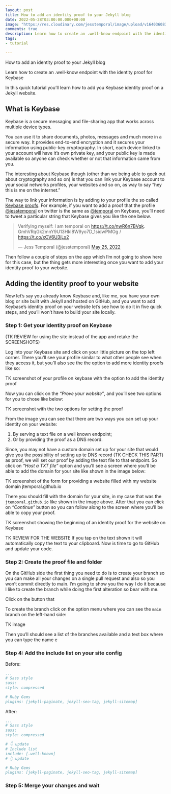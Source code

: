 ```yaml
---
layout: post
title: How to add an identity proof to your Jekyll blog
date: 2022-05-28T03:00:00.000+00:00
image: "https://res.cloudinary.com/jesstemporal/image/upload/v1640360836/covers/tutorial_gfgm5n.png"
comments: true
description: Learn how to create an .well-know endpoint with the identity proof for Keybase
tags:
- tutorial

---
```

How to add an identity proof to your Jekyll blog

Learn how to create an .well-know endpoint with the identity proof for Keybase

In this quick tutorial you’ll learn how to add you Keybase identity proof on a Jekyll website.

## What is Keybase

Keybase is a secure messaging and file-sharing app that works across multiple device types.

You can use it to share documents, photos, messages and much more in a secure way. It provides end-to-end encryption and it secures your information using public-key cryptography. In short, each device linked to your account will have it’s own private key, and your public key is made available so anyone can check whether or not that information came from you.

The interesting about Keybase though (other than we being able to geek out about cryptography and so on) is that you can link your Keybase account to your social networks profiles, your websites and so on, as way to say “hey this is me on the internet.”

The way to link your information is by adding to your profile the so called [Keybase proofs](https://book.keybase.io/account#proofs). For example, if you want to add a proof that the profile [@jesstemporal](http://twitter.com/jesstemporal) on twitter is the same as [@temporal](https://keybase.io/temporal) on Keybase, you’ll need to tweet a particular string that Keybase gives you like the one below.

<blockquote class="twitter-tweet"><p lang="en" dir="ltr">Verifying myself: I am temporal on <a href="https://t.co/nwR6n7BVqk">https://t.co/nwR6n7BVqk</a>. GmhVRqGk2mnY9U13HkI8W9yo7D_1sidwPMOg / <a href="https://t.co/xCV6U3jLx2">https://t.co/xCV6U3jLx2</a></p>&mdash; Jess Temporal (@jesstemporal) <a href="https://twitter.com/jesstemporal/status/1529266346680262659?ref_src=twsrc%5Etfw">May 25, 2022</a></blockquote> <script async src="https://platform.twitter.com/widgets.js" charset="utf-8"></script>

Then follow a couple of steps on the app which I’m not going to show here for this case, but the thing gets more interesting once you want to add your identity proof to your website.

## Adding the identity proof to your website

Now let’s say you already know Keybase and, like me, you have your own blog or site built with Jekyll and hosted on GitHub, and you want to add Keybase’s identity proof on your website let’s see how to do it in five quick steps, and you’ll won’t have to build your site locally.

### Step 1: Get your identity proof on Keybase

(TK REVIEW for using the site instead of the app and retake the SCREENSHOTS)

Log into your Keybase site and click on your little picture on the top left corner. There you’ll see your profile similar to what other people see when they access it, but you’ll also see the the option to add more identity proofs like so:

TK screenshot of your profile on keybase with the option to add the identity proof

Now you can click on the *“Prove your website”*, and you’ll see two options for you to chose like below:

TK screenshot with the two options for setting the proof

From the image you can see that there are two ways you can set up your identity on your website:

1. By serving a text file on a well known endpoint;
1. Or by providing the proof as a DNS record.

Since, you may not have a custom domain set up for your site that would give you the possibility of setting up te DNS record (TK CHECK THIS PART) as proof, we will set our proof by adding the text file to that endpoint. So click on *“Host a TXT file”* option and you’ll see a screen where you’ll be able to add the domain for your site like shown in the image below:

TK screenshot of the form for providing a website filled with my website domain jtemporal.github.io

There you should fill with the domain for your site, in my case that was the `jtemporal.github.io` like shown in the image above. After that you can click on *“Continue”* button so you can follow along to the screen where you’ll be able to copy your proof.

TK screenshot showing the beginning of an identity proof for the website on Keybase

TK REVIEW FOR THE WEBSITE
If you tap on the text shown it will automatically copy the text to your clipboard. Now is time to go to GitHub and update your code.

### Step 2: Create the proof file and folder

On the GitHub side the first thing you need to do is to create your branch so you can make all your changes on a single pull request and also so you won’t commit directly to main. I’m going to show you the way I do it because I like to create the branch while doing the first alteration so bear with me.

Click on the button that 

To create the branch click on the option menu where you can see the `main` branch on the left-hand side:

TK image 

Then you’ll should see a list of the branches available and a text box where you can type the name e


### Step 4: Add the include list on your site config

Before:
```yaml
...
# Sass style
sass:
style: compressed

# Ruby Gems
plugins: [jekyll-paginate, jekyll-seo-tag, jekyll-sitemap]
```

After:
```yaml
...
# Sass style
sass:
style: compressed

# 👇 update
# Include list
include: [.well-known]
# 👆 update

# Ruby Gems
plugins: [jekyll-paginate, jekyll-seo-tag, jekyll-sitemap]
```

### Step 5: Merge your changes and wait